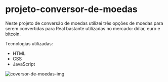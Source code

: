 # projeto-conversor-de-moedas
<p>Neste projeto de conversão de moedas utilizei três opções de moedas para serem convertidas para Real bastante utilizadas no mercado: dólar, euro e bitcoin.</p>
<p>Tecnologias utilizadas:</p>

 - HTML
 - CSS
 - JavaScript
 <img src="https://raw.githubusercontent.com/thiagogssx/projeto-conversor-de-moedas/99cbd5b69921ec4bd1f4f089ed4bfbb6c01aefce/assets/projeto-conversor-de-moedas.png" alt="coversor-de-moedas-img">
